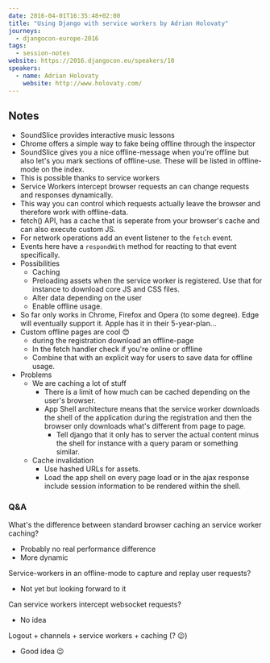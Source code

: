 ```yaml
---
date: 2016-04-01T16:35:48+02:00
title: "Using Django with service workers by Adrian Holovaty"
journeys:
  - djangocon-europe-2016
tags:
  - session-notes
website: https://2016.djangocon.eu/speakers/10
speakers:
  - name: Adrian Holovaty
    website: http://www.holovaty.com/
---
```


## Notes

- SoundSlice provides interactive music lessons
- Chrome offers a simple way to fake being offline through the inspector
- SoundSlice gives you a nice offline-message when you're offline but also let's
  you mark sections of offline-use. These will be listed in offline-mode on the
  index.
- This is possible thanks to service workers
- Service Workers intercept browser requests an can change requests and
  responses dynamically.
- This way you can control which requests actually leave the browser and
  therefore work with offline-data.
- fetch() API, has a cache that is seperate from your browser's cache and can
  also execute custom JS.
- For network operations add an event listener to the `fetch` event.
- Events here have a `respondWith` method for reacting to that event
  specifically.
- Possibilities
    - Caching
    - Preloading assets when the service worker is registered. Use that for
      instance to download core JS and CSS files.
    - Alter data depending on the user
    - Enable offline usage.
- So far only works in Chrome, Firefox and Opera (to some degree). Edge will
  eventually support it. Apple has it in their 5-year-plan...
- Custom offline pages are cool 😊
    - during the registration download an offline-page
    - In the fetch handler check if you're online or offline
    - Combine that with an explicit way for users to save data for offline
      usage.
- Problems
    - We are caching a lot of stuff
        - There is a limit of how much can be cached depending on the user's
          browser.
        - App Shell architecture means that the service worker downloads the shell of
          the application during the registration and then the browser only downloads
          what's different from page to page.
            - Tell django that it only has to server the actual content minus the shell
              for instance with a query param or something similar.
    - Cache invalidation
        - Use hashed URLs for assets.
        - Load the app shell on every page load or in the ajax response include
          session information to be rendered within the shell.

### Q&A

What's the difference between standard browser caching an service worker
caching?

- Probably no real performance difference
- More dynamic

Service-workers in an offline-mode to capture and replay user requests?

- Not yet but looking forward to it

Can service workers intercept websocket requests?

- No idea

Logout + channels + service workers + caching (? 😉)

- Good idea 😉
